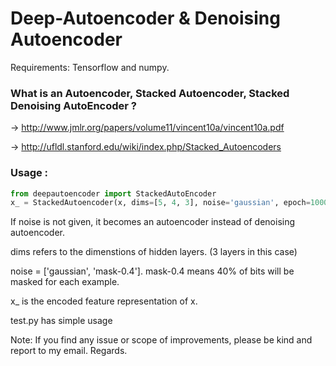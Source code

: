 # Deep-Autoencoder & Denoising Autoencoder
Requirements: Tensorflow and numpy.

### What is an Autoencoder, Stacked Autoencoder, Stacked Denoising AutoEncoder ?
-> http://www.jmlr.org/papers/volume11/vincent10a/vincent10a.pdf

-> http://ufldl.stanford.edu/wiki/index.php/Stacked_Autoencoders


### Usage :
```python
from deepautoencoder import StackedAutoEncoder
x_ = StackedAutoencoder(x, dims=[5, 4, 3], noise='gaussian', epoch=1000).encode()
```

If noise is not given, it becomes an autoencoder instead of denoising autoencoder.

dims refers to the dimenstions of hidden layers. (3 layers in this case)

noise = ['gaussian', 'mask-0.4']. mask-0.4 means 40% of bits will be masked for each example.

x_ is the encoded feature representation of x.

test.py has simple usage

Note: If you find any issue or scope of improvements, please be kind and report to my email. Regards.
